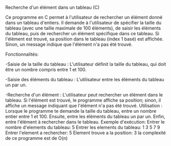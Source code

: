 Recherche d'un élément dans un tableau (C)

Ce programme en C permet à l'utilisateur de rechercher un élément donné dans un tableau d'entiers. Il demande à l'utilisateur de spécifier la taille du tableau (avec une taille maximale de 100 éléments), de saisir les éléments du tableau, puis de rechercher un élément spécifique dans ce tableau. Si l'élément est trouvé, sa position dans le tableau (index 1 basé) est affichée. Sinon, un message indique que l'élément n'a pas été trouvé.

Fonctionnalités:

-Saisie de la taille du tableau : L'utilisateur définit la taille du tableau, qui doit être un nombre compris entre 1 et 100.

-Saisie des éléments du tableau : L'utilisateur entre les éléments du tableau un par un.

-Recherche d'un élément : L'utilisateur peut rechercher un élément dans le tableau. Si l'élément est trouvé, le programme affiche sa position; sinon, il affiche un message indiquant que l'élément n'a pas été trouvé.
Utilisation :
Lorsque le programme te demande la taille du tableau, entre un nombre entier entre 1 et 100.
Ensuite, entre les éléments du tableau un par un.
Enfin, entre l'élément à rechercher dans le tableau.
Exemple d'exécution:
Entrer le nombre d'elements du tableau: 5
Entrer les elements du tableau:
1
3
5
7
9
Entrer l'element a rechercher: 5
Element trouve a la position: 3
la complexité de ce programme est de O(n)
